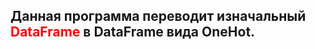 ## Данная программа переводит изначальный <span style="color:red">**DataFrame**</span> в **DataFrame** вида **OneHot**.
